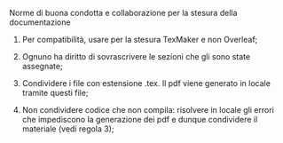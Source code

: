 Norme di buona condotta e collaborazione per la stesura della documentazione

1)  Per compatibilità, usare per la stesura TexMaker e non Overleaf;

2)  Ognuno ha diritto di sovrascrivere le sezioni che gli sono state assegnate;

3)  Condividere i file con estensione .tex. Il pdf viene generato in locale tramite questi file;

4)  Non condividere codice che non compila: risolvere in locale gli errori che impediscono
    la generazione dei pdf e dunque condividere il materiale (vedi regola 3);


